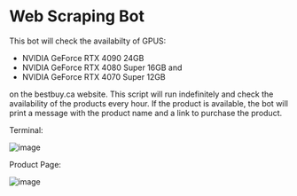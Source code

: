 # Web Scraping Bot

This bot will check the availabilty of GPUS:
- NVIDIA GeForce RTX 4090 24GB
- NVIDIA GeForce RTX 4080 Super 16GB and 
- NVIDIA GeForce RTX 4070 Super 12GB

on the bestbuy.ca website. This script will run indefinitely and check the availability of the products every hour. If the product is available, the bot will print a message with the product name and a link to purchase the product.

Terminal: 

![image](https://github.com/Kevinrivas96/Web_Scraping/assets/99252792/0713989e-a6e7-4581-8dff-bbd632b47a37)

Product Page: 

![image](https://github.com/Kevinrivas96/Web_Scraping/assets/99252792/a0f805d3-cb82-4062-b833-ee793015da94)


